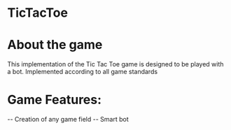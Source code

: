 # TicTacToe

# About the game
This implementation of the Tic Tac Toe game is designed to be played with a bot. Implemented according to all game standards

# Game Features:
 -- Creation of any game field
 -- Smart bot

 

